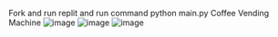 Fork and run replit and run command python main.py
Coffee Vending Machine 
![image](https://github.com/GaoYeGithub/Coffee-Vending-Machine/assets/152664000/bff877e4-0415-4a4d-bebf-0a3f7bb1d45d)
![image](https://github.com/GaoYeGithub/Coffee-Vending-Machine/assets/152664000/fd0f5307-174e-4b78-aa5c-a8eb814a0316)
![image](https://github.com/GaoYeGithub/Coffee-Vending-Machine/assets/152664000/95118f41-1a62-4ca9-bc80-a6e721d3f95b)


